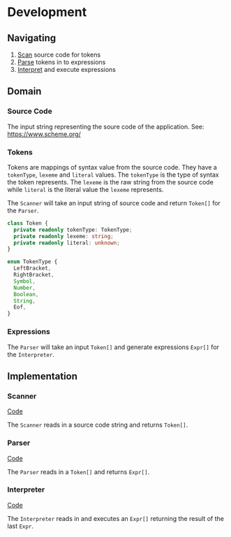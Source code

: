# Development

## Navigating

1. [Scan](#scanner) source code for tokens
2. [Parse](#parser) tokens in to expressions
3. [Interpret](#interpreter) and execute expressions

## Domain

### Source Code

The input string representing the soure code of the application. See: https://www.scheme.org/

### Tokens

Tokens are mappings of syntax value from the source code. They have a `tokenType`, `lexeme` and `literal` values. The `tokenType` is the type of syntax the token represents. The `lexeme` is the raw string from the source code while `literal` is the literal value the `lexeme` represents.

The `Scanner` will take an input string of source code and return `Token[]` for the `Parser`.

```typescript
class Token {
  private readonly tokenType: TokenType;
  private readonly lexeme: string;
  private readonly literal: unknown;
}

enum TokenType {
  LeftBracket,
  RightBracket,
  Symbol,
  Number,
  Boolean,
  String,
  Eof,
}
```

### Expressions

The `Parser` will take an input `Token[]` and generate expressions `Expr[]` for the `Interpreter`.

## Implementation

### Scanner

[Code](src/scanner.ts)

The `Scanner` reads in a source code string and returns `Token[]`.

### Parser

[Code](src/parser.ts)

The `Parser` reads in a `Token[]` and returns `Expr[]`.

### Interpreter

[Code](src/interpreter.ts)

The `Interpreter` reads in and executes an `Expr[]` returning the result of the last `Expr`.
